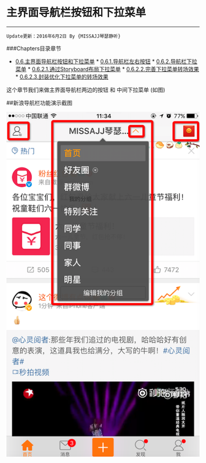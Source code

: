 #  主界面导航栏按钮和下拉菜单
---
```objc
Update更新：2016年6月2日 By {MISSAJJ琴瑟静听} 
```

###Chapters目录章节 

 * [0.6.主界面导航栏按钮和下拉菜单](06dao_hang_tiao_biao_ti_cai_dan_an_niu.md)
       * [0.6.1.导航栏左右按钮](061dao_hang_lan_zuo_you_an_niu.md)
       * [0.6.2.导航栏下拉菜单](062dao_hang_lan_xia_la_cai_dan.md)
           * [0.6.2.1.通过Storyboard布局下拉菜单](0621tong_guo_storyboard_bu_ju_xia_la_cai_dan.md)
           * [0.6.2.2.完善下拉菜单转场效果](0622wan_shan_xia_la_cai_dan_zhuan_chang_xiao_guo.md)
           * [0.6.2.3.封装优化下拉菜单的转场效果](0623feng_zhuang_you_hua_xia_la_cai_dan_de_zhuan_ch.md)



这个章节我们来做主界面导航栏两边的按钮 和 中间下拉菜单 (如图)

##新浪导航栏功能演示截图

![image](images/导航栏功能演示截图.png)